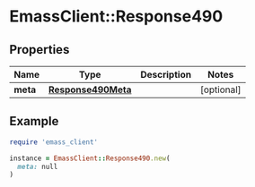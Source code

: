 # EmassClient::Response490

## Properties

| Name | Type | Description | Notes |
| ---- | ---- | ----------- | ----- |
| **meta** | [**Response490Meta**](Response490Meta.md) |  | [optional] |

## Example

```ruby
require 'emass_client'

instance = EmassClient::Response490.new(
  meta: null
)
```

